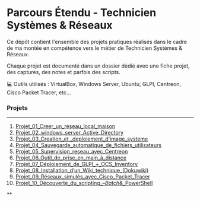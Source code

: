 # Parcours Étendu - Technicien Systèmes & Réseaux

Ce dépôt contient l'ensemble des projets pratiques réalisés dans le cadre de ma montée en compétence vers le métier de Technicien Systèmes & Réseaux.

Chaque projet est documenté dans un dossier dédié avec une fiche projet, des captures, des notes et parfois des scripts.

💻 Outils utilisés : VirtualBox, Windows Server, Ubuntu, GLPI, Centreon, Cisco Packet Tracer, etc...

### Projets
***

1. [Projet_01_Creer_un_réseau_local_maison](projets/Projet_01_Creer_un_r%C3%A9seau_local_maison/README.md)
2. [Projet_02_windows_server_Active_Directory](projets/Projet_02_windows_server_Active_Directory/README.md)
3. [Projet_03_Creation_et _deploiement_d'image_systeme](projets/Projet_03_Creation_et%20_deploiement_d%27image_systeme/README.md)
4. [Projet_04_Sauvegarde_automatique_de_fichiers_utilisateurs](projets/Projet_04_Sauvegarde_automatique_de_fichiers_utilisateurs/README.md)
5. [Projet_05_Supervision_reseau_avec_Centreon](projets/Projet_05_Supervision_reseau_avec_Centreon/README.md)
6. [Projet_06_Outil_de_prise_en_main_à_distance](projets/Projet_06_Outil_de_prise_en_main_%C3%A0_distance/README.md)
7. [Projet_07_Déploiement_de_GLPI_+_OCS_Inventory](projets/Projet_07_D%C3%A9ploiement_de_GLPI_%2B_OCS_Inventory/README.md)
8. [Projet_08_Installation_d’un_Wiki_technique_(Dokuwiki)](projets/Projet_08_Installation_d%E2%80%99un_Wiki_technique_%28Dokuwiki%29/README.md)
9. [Projet_09_Réseaux_simulés_avec_Cisco_Packet_Tracer](projets/Projet_09_R%C3%A9seaux_simul%C3%A9s_avec_Cisco_Packet_Tracer/README.md)
10. [Projet_10_Découverte_du_scripting_–_Batch_&_PowerShell](projets/Projet_10_D%C3%A9couverte_du_scripting_%E2%80%93_Batch_%26_PowerShell/README.md)

**